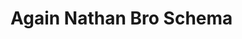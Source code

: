 # Again Nathan Bro Schema

<!--
@gatographql-extension-todo

Add documentation for the module, to be displayed on the Modules page,
when clicking on the "View details" link.

Place images on /images folder (parallel to /docs), then reference like:

![Again Nathan Bro banner](../../images/again-nathan-bro-banner.jpg)
-->
